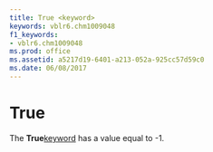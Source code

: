 ```yaml
---
title: True <keyword>
keywords: vblr6.chm1009048
f1_keywords:
- vblr6.chm1009048
ms.prod: office
ms.assetid: a5217d19-6401-a213-052a-925cc57d59c0
ms.date: 06/08/2017
---
```



# True <keyword>

The  **True**[keyword](../../Glossary/vbe-glossary.md#keyword) has a value equal to -1.


